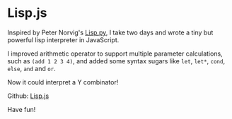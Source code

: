 # Lisp.js

Inspired by Peter Norvig's [Lisp.py](http://norvig.com/lispy.html), I take two days and wrote a tiny but powerful lisp interpreter in JavaScript.

I improved arithmetic operator to support multiple parameter calculations, such as `(add 1 2 3 4)`, and added some syntax sugars like `let`, `let*`, `cond`, `else`, `and` and `or`. 

Now it could interpret a Y combinator!

Github: [Lisp.js](http://github.com/Kraks/lisp.js)

Have fun!
